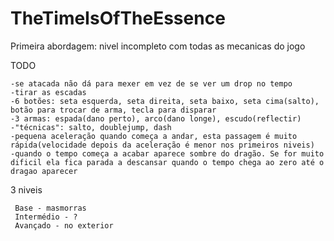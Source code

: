 # TheTimeIsOfTheEssence
Primeira abordagem: nivel incompleto com todas as mecanicas do jogo

TODO

  	-se atacada não dá para mexer em vez de se ver um drop no tempo
  	-tirar as escadas
  	-6 botões: seta esquerda, seta direita, seta baixo, seta cima(salto), botão para trocar de arma, tecla para disparar
  	-3 armas: espada(dano perto), arco(dano longe), escudo(reflectir)
  	-"técnicas": salto, doublejump, dash	
  	-pequena aceleração quando começa a andar, esta passagem é muito rápida(velocidade depois da aceleração é menor nos primeiros niveis)	
  	-quando o tempo começa a acabar aparece sombre do dragão. Se for muito dificil ela fica parada a descansar quando o tempo chega ao zero até o dragao aparecer
  
  
 
 3 niveis

	 Base - masmorras
	 Intermédio - ?
	 Avançado - no exterior
